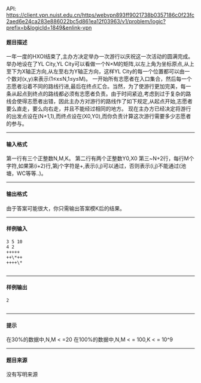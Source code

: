 API: https://client.vpn.nuist.edu.cn/https/webvpn893ff9021738b0357186c0f23fc2aed6e24ca283e886022bc5d861ea12f03963/v1/problem/logic?prefix=b&logicId=1849&enlink-vpn

#### 题目描述

一年一度的HXOI结束了,主办方决定举办一次游行以庆祝这一次活动的圆满完成。 举办地设在了YL City,YL City可以看做一个N×M的矩阵,以左上角为坐标原点,从上至下为X轴正方向,从左至右为Y轴正方向，这样YL City的每一个位置都可以由一个数对(x,y)来表示(1≤x≤N,1≤y≤M)。 一开始所有志愿者在入口集合，然后每一个志愿者沿着不同的路线行进,最后在终点汇合。当然，为了使游行更加完美，每一条从起点到终点的路线都必须有志愿者负责。由于时间紧迫,考虑到过于复杂的路线会使得志愿者出错，因此主办方对游行的路线作了如下规定,从起点开始,志愿者要么直走，要么向右走，并且不能经过相同的地方。 现在主办方已经决定将游行的出发点设在(N+1,1),而终点设在(X0,Y0),而你负责计算这次游行需要多少志愿者的参与。

---

#### 输入格式

第一行有三个正整数N,M,K。 第二行有两个正整数Y0,X0 第三~N+2行，每行M个字符,如果第(i+2)行,第j个字符是+,表示(i,j)可以通过，否则表示(i,j)不能通过(池塘，WC等等..)。

---

#### 输出格式

由于答案可能很大，你只需输出答案模K后的结果。

---

#### 样例输入
```
3 5 10
4 2
+++++
++\*++
++++\*


```

---

#### 样例输出
```
2


```

---

#### 提示

在30%的数据中,N,M < =20 在100%的数据中,N,M < = 100,K < = 10^9

---

#### 题目来源

没有写明来源